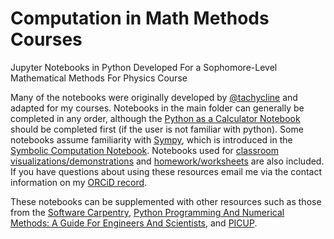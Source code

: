 # Computation in Math Methods Courses 
Jupyter Notebooks in Python Developed For a Sophomore-Level Mathematical Methods For Physics Course

Many of the notebooks were originally developed by [@tachycline](https://github.com/tachycline) and adapted for my courses. Notebooks in the main folder can generally be completed in any order, although the [Python as a Calculator Notebook](01_Python_Calculator.ipynb) should be completed first (if the user is not familiar with python). Some notebooks assume familiarity with [Sympy](https://www.sympy.org/), which is introduced in the [Symbolic Computation Notebook](01_Symbolic_Computation.ipynb). Notebooks used for [classroom visualizations/demonstrations](Class_Visualizations) and [homework/worksheets](Homework_Files) are also included. If you have questions about using these resources email me via the contact information on my [ORCiD record](https://orcid.org/0000-0002-5978-6840). 

These notebooks can be supplemented with other resources such as those from the [Software Carpentry](https://swcarpentry.github.io/python-novice-gapminder/), [Python Programming And Numerical Methods: A Guide For Engineers And Scientists](https://pythonnumericalmethods.studentorg.berkeley.edu/notebooks/Index.html), and [PICUP](https://www.compadre.org/picup/). 






